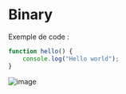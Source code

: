 # Binary

Exemple de code :
```javascript
function hello() {
    console.log("Hello world");
}
```
![image](hyperlink)